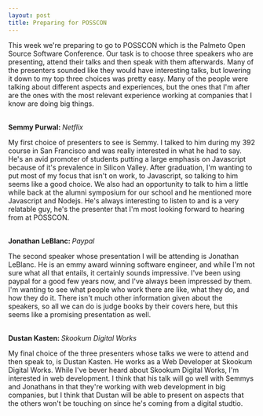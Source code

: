 ```yaml
---
layout: post
title: Preparing for POSSCON
---
```

This week we're preparing to go to POSSCON which is the Palmeto Open Source Software Conference. Our task is to choose three speakers who are presenting, attend their talks and then speak with them afterwards. Many of the presenters sounded like they would have interesting talks, but lowering it down to my top three choices was pretty easy. Many of the people were talking about different aspects and experiences, but the ones that I'm after are the ones with the most relevant experience working at companies that I know are doing big things.

<br>
<b>Semmy Purwal: </b><i>Netflix</i>

My first choice of presenters to see is Semmy. I talked to him during my 392 course in San Francisco and was really interested in what he had to say. He's an avid promoter of students putting a large emphasis on Javascript because of it's prevalence in Silicon Valley. After graduation, I'm wanting to put most of my focus that isn't on work, to Javascript, so talking to him seems like a good choice. We also had an opportunity to talk to him a little while back at the alumni symposium for our school and he mentioned more Javascript and Nodejs. He's always interesting to listen to and is a very relatable guy, he's the presenter that I'm most looking forward to hearing from at POSSCON.

<br>
<b>Jonathan LeBlanc: </b><i>Paypal</i>

The second speaker whose presentation I will be attending is Jonathan LeBlanc. He is an emmy award winning software engineer, and while I'm not sure what all that entails, it certainly sounds impressive. I've been using paypal for a good few years now, and I've always been impressed by them. I'm wanting to see what people who work there are like, what they do, and how they do it. There isn't much other information given about the speakers, so all we can do is judge books by their covers here, but this seems like a promising presentation as well.


<br>
<b>Dustan Kasten: </b><i>Skookum Digital Works</i>

My final choice of the three presenters whose talks we were to attend and then speak to, is Dustan Kasten. He works as a Web Developer at Skookum Digital Works. While I've bever heard about Skookum Digital Works, I'm interested in web development. I think that his talk will go well with Semmys and Jonathans in that they're working with web development in big companies, but I think that Dustan will be able to present on aspects that the others won't be touching on since he's coming from a digital studtio.
